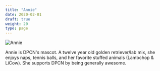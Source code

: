 ```yaml
---
title: "Annie"
date: 2020-02-01
draft: true
weight: 20
type: page
---
```


![Annie](/images/headshots/annie.jpg)

Annie is DPCN's mascot. A twelve year old golden retriever/lab mix, she enjoys naps, tennis balls, and her favorite stuffed animals (Lambchop & LiCow). She supports DPCN by being generally awesome.

<!--more-->

